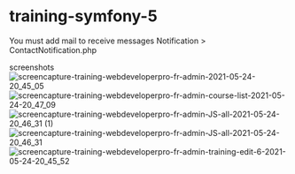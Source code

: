 # training-symfony-5

You must add mail to receive messages 
Notification > ContactNotification.php


screenshots![screencapture-training-webdeveloperpro-fr-admin-2021-05-24-20_45_05](https://user-images.githubusercontent.com/40431172/119554374-df125300-bd9c-11eb-9bb0-bbbf08a3b097.png)
![screencapture-training-webdeveloperpro-fr-admin-course-list-2021-05-24-20_47_09](https://user-images.githubusercontent.com/40431172/119554376-dfaae980-bd9c-11eb-8820-762bffaafa08.png)
![screencapture-training-webdeveloperpro-fr-admin-JS-all-2021-05-24-20_46_31 (1)](https://user-images.githubusercontent.com/40431172/119554378-dfaae980-bd9c-11eb-972e-69385fd71567.png)
![screencapture-training-webdeveloperpro-fr-admin-JS-all-2021-05-24-20_46_31](https://user-images.githubusercontent.com/40431172/119554379-dfaae980-bd9c-11eb-9ed7-6f506c218494.png)
![screencapture-training-webdeveloperpro-fr-admin-training-edit-6-2021-05-24-20_45_52](https://user-images.githubusercontent.com/40431172/119554380-e0438000-bd9c-11eb-9ed3-81ec1269e881.png)

